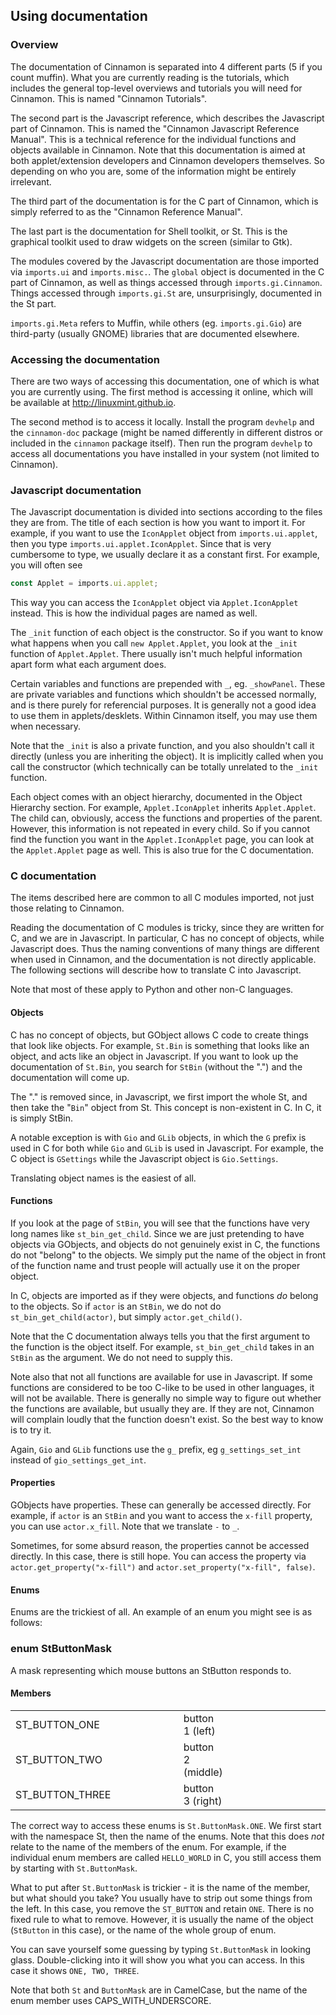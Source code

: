 
## Using documentation

### Overview

The documentation of Cinnamon is separated into 4 different parts (5 if you count muffin). What you are currently reading is the tutorials, which includes the general top-level overviews and tutorials you will need for Cinnamon. This is named "Cinnamon Tutorials".

The second part is the Javascript reference, which describes the Javascript part of Cinnamon. This is named the "Cinnamon Javascript Reference Manual". This is a technical reference for the individual functions and objects available in Cinnamon. Note that this documentation is aimed at both applet/extension developers and Cinnamon developers themselves. So depending on who you are, some of the information might be entirely irrelevant.

The third part of the documentation is for the C part of Cinnamon, which is simply referred to as the "Cinnamon Reference Manual".

The last part is the documentation for Shell toolkit, or St. This is the graphical toolkit used to draw widgets on the screen (similar to Gtk).

The modules covered by the Javascript documentation are those imported via ```imports.ui``` and <code>imports.misc.</code>. The <code class="code">global</code> object is documented in the C part of Cinnamon, as well as things accessed through <code class="code">imports.gi.Cinnamon</code>. Things accessed through <code class="code">imports.gi.St</code> are, unsurprisingly, documented in the St part.

<code class="code">imports.gi.Meta</code> refers to Muffin, while others (eg. <code class="code">imports.gi.Gio</code>) are third-party (usually GNOME) libraries that are documented elsewhere.

### Accessing the documentation

There are two ways of accessing this documentation, one of which is what you are currently using. The first method is accessing it online, which will be available at <a class="ulink" href="http://linuxmint.github.io" target="_top">http://linuxmint.github.io</a>.

The second method is to access it locally. Install the program <code class="code">devhelp</code> and the <code class="code">cinnamon-doc</code> package (might be named differently in different distros or included in the <code class="code">cinnamon</code> package itself). Then run the program <code class="code">devhelp</code> to access all documentations you have installed in your system (not limited to Cinnamon).

### Javascript documentation

The Javascript documentation is divided into sections according to the files they are from. The title of each section is how you want to import it. For example, if you want to use the <code class="code">IconApplet</code> object from <code class="code">imports.ui.applet</code>, then you type <code class="code">imports.ui.applet.IconApplet</code>. Since that is very cumbersome to type, we usually declare it as a constant first. For example, you will often see

```javascript
const Applet = imports.ui.applet;
```

This way you can access the <code class="code">IconApplet</code> object via <code class="code">Applet.IconApplet</code> instead. This is how the individual pages are named as well.

The <code class="code">_init</code> function of each object is the constructor. So if you want to know what happens when you call <code class="code">new Applet.Applet</code>, you look at the <code class="code">_init</code> function of <code class="code">Applet.Applet</code>. There usually isn't much helpful information apart form what each argument does.

Certain variables and functions are prepended with <code class="code">_</code>, eg. <code class="code">_showPanel</code>. These are private variables and functions which shouldn't be accessed normally, and is there purely for referencial purposes. It is generally not a good idea to use them in applets/desklets. Within Cinnamon itself, you may use them when necessary.

Note that the <code class="code">_init</code> is also a private function, and you also shouldn't call it directly (unless you are inheriting the object). It is implicitly called when you call the constructor (which technically can be totally unrelated to the <code class="code">_init</code> function.

Each object comes with an object hierarchy, documented in the Object Hierarchy section. For example, <code class="code">Applet.IconApplet</code> inherits <code class="code">Applet.Applet</code>. The child can, obviously, access the functions and properties of the parent. However, this information is not repeated in every child. So if you cannot find the function you want in the <code class="code">Applet.IconApplet</code> page, you can look at the <code class="code">Applet.Applet</code> page as well. This is also true for the C documentation.

### C documentation

The items described here are common to all C modules imported, not just those relating to Cinnamon.

Reading the documentation of C modules is tricky, since they are written for C, and we are in Javascript. In particular, C has no concept of objects, while Javascript does. Thus the naming conventions of many things are different when used in Cinnamon, and the documentation is not directly applicable. The following sections will describe how to translate C into Javascript.

Note that most of these apply to Python and other non-C languages.

#### Objects

C has no concept of objects, but GObject allows C code to create things that look like objects. For example, <code class="code">St.Bin</code> is something that looks like an object, and acts like an object in Javascript. If you want to look up the documentation of <code class="code">St.Bin</code>, you search for <code class="code">StBin</code> (without the ".") and the documentation will come up.

The "." is removed since, in Javascript, we first import the whole St, and then take the "<code class="code">Bin</code>" object from St. This concept is non-existent in C. In C, it is simply StBin.

A notable exception is with <code class="code">Gio</code> and <code class="code">GLib</code> objects, in which the <code class="code">G</code> prefix is used in C for both while <code class="code">Gio</code> and <code class="code">GLib</code> is used in Javascript. For example, the C object is <code class="code">GSettings</code> while the Javascript object is <code class="code">Gio.Settings</code>.

Translating object names is the easiest of all.

#### Functions

If you look at the page of <code class="code">StBin</code>, you will see that the functions have very long names like <code class="code">st_bin_get_child</code>. Since we are just pretending to have objects via GObjects, and objects do not genuinely exist in C, the functions do not "belong" to the objects. We simply put the name of the object in front of the function name and trust people will actually use it on the proper object.

In C, objects are imported as if they were objects, and functions <span class="emphasis"><em>do</em></span> belong to the objects. So if <code class="code">actor</code> is an <code class="code">StBin</code>, we do not do <code class="code">st_bin_get_child(actor)</code>, but simply <code class="code">actor.get_child()</code>.

Note that the C documentation always tells you that the first argument to the function is the object itself. For example, <code class="code">st_bin_get_child</code> takes in an <code class="code">StBin</code> as the argument. We do not need to supply this.

Note also that not all functions are available for use in Javascript. If some functions are considered to be too C-like to be used in other languages, it will not be available. There is generally no simple way to figure out whether the functions are available, but usually they are. If they are not, Cinnamon will complain loudly that the function doesn't exist. So the best way to know is to try it.

Again, <code class="code">Gio</code> and <code class="code">GLib</code> functions use the <code class="code">g_</code> prefix, eg <code class="code">g_settings_set_int</code> instead of <code class="code">gio_settings_get_int</code>.

#### Properties

GObjects have properties. These can generally be accessed directly. For example, if <code class="code">actor</code> is an <code class="code">StBin</code> and you want to access the <code class="code">x-fill</code> property, you can use <code class="code">actor.x_fill</code>. Note that we translate <code class="code">-</code> to <code class="code">_</code>.

Sometimes, for some absurd reason, the properties cannot be accessed directly. In this case, there is still hope. You can access the property via <code class="code">actor.get_property("x-fill")</code> and <code class="code">actor.set_property("x-fill", false)</code>.

#### Enums

Enums are the trickiest of all. An example of an enum you might see is as follows:

### enum StButtonMask

A mask representing which mouse buttons an StButton responds to.

#### Members
<table width="100%" border="0">
<colgroup>
<col width="300px" class="enum_members_name">
<col class="enum_members_description">
<col width="200px" class="enum_members_annotations">
</colgroup>
<tbody>
<tr>
<td class="enum_member_name">ST_BUTTON_ONE</td>
<td class="enum_member_description">button 1 (left)</td>
<td class="enum_member_annotations"> </td>
</tr>
<tr>
<td class="enum_member_name">ST_BUTTON_TWO</td>
<td class="enum_member_description">button 2 (middle)</td>
<td class="enum_member_annotations"> </td>
</tr>
<tr>
<td class="enum_member_name">ST_BUTTON_THREE</td>
<td class="enum_member_description">button 3 (right)</td>
<td class="enum_member_annotations"> </td>
</tr>
</tbody>
</table>

The correct way to access these enums is <code class="code">St.ButtonMask.ONE</code>. We first start with the namespace St, then the name of the enums. Note that this does <span class="emphasis"><em>not</em></span> relate to the name of the members of the enum. For example, if the individual enum members are called <code class="code">HELLO_WORLD</code> in C, you still access them by starting with <code class="code">St.ButtonMask</code>.

What to put after <code class="code">St.ButtonMask</code> is trickier - it is the name of the member, but what should you take? You usually have to strip out some things from the left. In this case, you remove the <code class="code">ST_BUTTON</code> and retain <code class="code">ONE</code>. There is no fixed rule to what to remove. However, it is usually the name of the object (<code class="code">StButton</code> in this case), or the name of the whole group of enum.

You can save yourself some guessing by typing <code class="code">St.ButtonMask</code> in looking glass. Double-clicking into it will show you what you can access. In this case it shows <code class="code">ONE, TWO, THREE</code>.

Note that both <code class="code">St</code> and <code class="code">ButtonMask</code> are in CamelCase, but the name of the enum member uses CAPS_WITH_UNDERSCORE.
